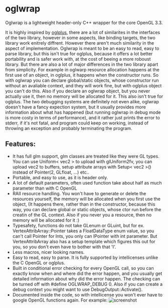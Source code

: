 oglwrap
=======

Oglwrap is a lightweight header-only C++ wrapper for the core OpenGL 3.3. 

It is highly inspired by [oglplus](https://github.com/matus-chochlik/oglplus), there are a lot of similarites in the interfaces of the two library, however in some aspects, like binding targets, the two library work enitrely diffrent.
However there aren't much similarity in the aspect of implementation. Oglwrap is meant to be an easy to read, easy to parse library, but this isn't true for oglplus, because it offers a lot better portability and is safer work with, at the cost of beeing a more roboust library. But there are also a lot of major differences in the two library apart from simplicity. For example in oglwarp resource allocation happens at the first use of an object, in oglplus, it happens when the constructor runs. So with oglwrap you can declare global/static objects, whose constructor run without an avaliable context, and they will work fine, but with oglplus object you can't do this. Also if you declare an oglwrap object, but you never actually use it, then no memory will be allocated for it. This also isn't true for oglplus. The two debugging systems are definitely not even alike, oglwrap doesn't have a fancy expection system, but it usually provides more information about what has happened (but running oglwrap in debug mode is more costy in terms of performance), and it rather just prints the error to stderr, if it's not fatal, and program could keep on working, instead of throwing an exception and probably terminating the program.    

Features:
-------------
* It has full glm support, glm classes are treated like they were GL types. You can use Uniform< vec2 > to upload with glUniform2fv, 
  you can upload vec2 to buffers, setup attribute arrays with Setup< vec2 >() instead of Pointer(2, GLfloat, ...) etc..
* Portable, and easy to use, as it is header only.
* A lot of default parameters, often used function take about half as much parameter than with C OpenGL
* RAII resource handling. You won't have to generate or delete the resources yourself, the memory will be allocated when you first use the object,
  (It happens there, rather than in the constructor, because this way, you can declare global or static objects, whose ctor run before the creatin 
  of the GL context. Also if you never you a resource, then no memory will be allocated for it :)
* Typesafety, functions do not take GLenum or GLuint, but for ex. VertexAttribArray::Pointer takes a FloatDataType enum value, so
  you can't call Pointer for Ints, you only can IPointer with int parameter. But VertexAttribArray also has a setup template which 
  figures this out for you, so you don't even have to bother with that 'I'.
* Less macros, nicer looking names.
* Easy to read, easy to parse. It is fully supported by intellicenses unlike the C OpenGL or oglplus.
* Built in conditional error checking for every OpenGL call, so you can exactly know when and where did the error happen, and you usually get detailed information about why did the error happen. The checking can be turned off with #define OGLWRAP_DEBUG 0. Also if you can create a debug context you might want to use DebugOutput::Activate().
* Documented inside the code, so with intellicense you won't ever have to google OpenGL functions again.
For example:
![screenshot](http://oi42.tinypic.com/hrmv7c.jpg)
